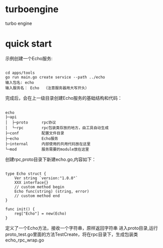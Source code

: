 # turboengine
turbo engine

# quick start
示例创建一个Echo服务:
##    
    cd apps/tools
    go run main.go create service --path ../echo
    输入包名: echo
    输入服务名： Echo  （注意服务器用大写开头）
完成后，会在上一级目录创建Echo服务的基础结构和代码：
## 
    echo
    ├─api           
    │  ├─proto      rpc协议
    │  └─rpc        rpc包装类存放的地方，由工具自动生成
    ├─conf          配置文件目录
    ├─echo          Echo服务
    ├─internal      内部使用的共用代码放在这里
    └─mod           服务需要的module放在这里
创建rpc,proto目录下新建echo.go,内容如下：
##  
    type Echo struct {
        Ver string `version:"1.0.0"`
        XXX interface{}
        // custom method begin
        Echo func(string) (string, error)
        // custom method end
    }

    func init() {
        reg["Echo"] = new(Echo)
    }
定义了一个Echo方法，接收一个字符串，原样返回字符串
进入proto目录,运行proto_test.go里面的方法TestCreate，将在rpc目录下，生成包装类echo_rpc_wrap.go


